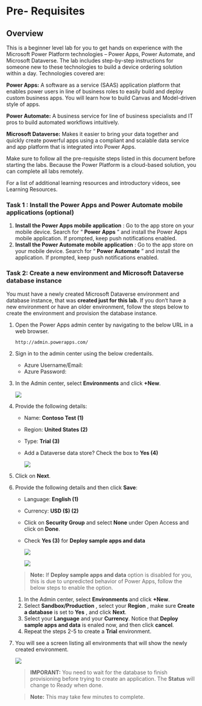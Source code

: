 # Pre- Requisites

## Overview

This is a beginner level lab for you to get hands on experience with the Microsoft Power Platform technologies – Power Apps, Power Automate, and Microsoft Dataverse. The lab includes step-by-step instructions for someone new to these technologies to build a device ordering solution within a day. Technologies covered are:

**Power Apps:** A software as a service (SAAS) application platform that enables power users in line of business roles to easily build and deploy custom business apps. You will learn how to build Canvas and Model-driven style of apps.

**Power Automate:** A business service for line of business specialists and IT pros to build automated workflows intuitively.

**Microsoft Dataverse:** Makes it easier to bring your data together and quickly create powerful apps using a compliant and scalable data service and app platform that is integrated into Power Apps.

Make sure to follow all the pre-requisite steps listed in this document before starting the labs. Because the Power Platform
is a cloud-based solution, you can complete all labs remotely.

For a list of additional learning resources and introductory videos, see Learning Resources.


### Task 1 : Install the Power Apps and Power Automate mobile applications (optional)

1. **Install the Power Apps mobile application** : Go to the app store on your mobile device. Search for “ **Power**
    **Apps** ” and install the Power Apps mobile application. If prompted, keep push notifications enabled.
2. **Install the Power Automate mobile application** : Go to the app store on your mobile device. Search for “ **Power**
    **Automate** ” and install the application. If prompted, keep push notifications enabled.

### Task 2: Create a new environment and Microsoft Dataverse database instance

You must have a newly created Microsoft Dataverse environment and database instance, that was **created just for this
lab.** If you don’t have a new environment or have an older environment, follow the steps below to create the environment
and provision the database instance.

1. Open the Power Apps admin center by navigating to the below URL in a web browser.

   ```
   http://admin.powerapps.com/
   ```
1. Sign in to the admin center using the below credentails.

    * Azure Username/Email: <inject key="AzureAdUserEmail"></inject> 
    * Azure Password: <inject key="AzureAdUserPassword"></inject>
      
1. In the Admin center, select **Environments** and click **+New**.

   ![](images/pp1.png)
   
1. Provide the following details:

   - Name: **Contoso Test (1)**
   - Region: **United States (2)**
   - Type: **Trial (3)**
   - Add a Dataverse data store? Check the box to **Yes (4)**

      ![](images/pp2.png)

1. Click on **Next**.

1. Provide the following details and then click **Save**:

   - Language: **English (1)**
   - Currency: **USD ($) (2)**
   - Click on **Security Group** and select **None** under Open Access and click on **Done**.
   - Check **Yes (3)** for **Deploy sample apps and data**
  
      ![](images/pp4.png)

      ![](images/pp3.png)
   
   > **Note:** If  **Deploy sample apps and data** option is disabled for you, this is due to unpredicted behavior of Power Apps, follow the below steps to enable the option. 
    1. In the Admin center, select **Environments** and click **+New**.
    2. Select **Sandbox/Production** , select your **Region** , make sure **Create a database** is set to **Yes** , and click **Next**.
    3. Select your **Language** and your **Currency**. Notice that **Deploy sample apps and data** is enaled now, and then click **cancel**.
    4. Repeat the steps 2-5 to create a **Trial** environment.

1. You will see a screen listing all environments that will show the newly created environment.

   ![](images/pp5.png)
   
      > **IMPORANT:** You need to wait for the database to finish provisioning before trying to create an application. The **Status** will change to Ready when done. 

   > **Note:** This may take few minutes to complete.
